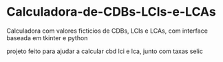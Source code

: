 # Calculadora-de-CDBs-LCIs-e-LCAs
Calculadora com valores ficticios de CDBs, LCIs e LCAs, com interface baseada em tkinter e python

projeto feito para ajudar a calcular cbd lci e lca, junto com taxas selic
